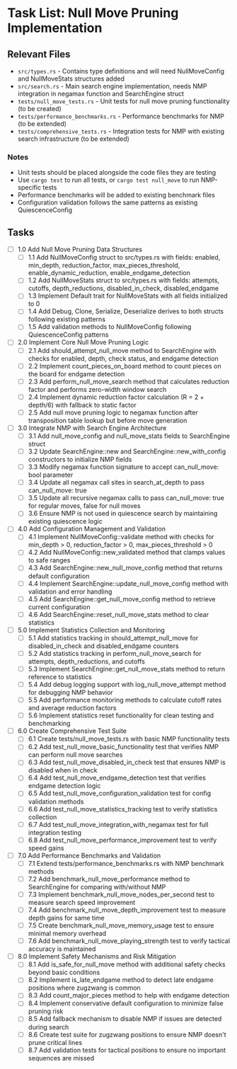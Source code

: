 # Task List: Null Move Pruning Implementation

## Relevant Files

- `src/types.rs` - Contains type definitions and will need NullMoveConfig and NullMoveStats structures added
- `src/search.rs` - Main search engine implementation, needs NMP integration in negamax function and SearchEngine struct
- `tests/null_move_tests.rs` - Unit tests for null move pruning functionality (to be created)
- `tests/performance_benchmarks.rs` - Performance benchmarks for NMP (to be extended)
- `tests/comprehensive_tests.rs` - Integration tests for NMP with existing search infrastructure (to be extended)

### Notes

- Unit tests should be placed alongside the code files they are testing
- Use `cargo test` to run all tests, or `cargo test null_move` to run NMP-specific tests
- Performance benchmarks will be added to existing benchmark files
- Configuration validation follows the same patterns as existing QuiescenceConfig

## Tasks

- [ ] 1.0 Add Null Move Pruning Data Structures
  - [ ] 1.1 Add NullMoveConfig struct to src/types.rs with fields: enabled, min_depth, reduction_factor, max_pieces_threshold, enable_dynamic_reduction, enable_endgame_detection
  - [ ] 1.2 Add NullMoveStats struct to src/types.rs with fields: attempts, cutoffs, depth_reductions, disabled_in_check, disabled_endgame
  - [ ] 1.3 Implement Default trait for NullMoveStats with all fields initialized to 0
  - [ ] 1.4 Add Debug, Clone, Serialize, Deserialize derives to both structs following existing patterns
  - [ ] 1.5 Add validation methods to NullMoveConfig following QuiescenceConfig patterns
- [ ] 2.0 Implement Core Null Move Pruning Logic
  - [ ] 2.1 Add should_attempt_null_move method to SearchEngine with checks for enabled, depth, check status, and endgame detection
  - [ ] 2.2 Implement count_pieces_on_board method to count pieces on the board for endgame detection
  - [ ] 2.3 Add perform_null_move_search method that calculates reduction factor and performs zero-width window search
  - [ ] 2.4 Implement dynamic reduction factor calculation (R = 2 + depth/6) with fallback to static factor
  - [ ] 2.5 Add null move pruning logic to negamax function after transposition table lookup but before move generation
- [ ] 3.0 Integrate NMP with Search Engine Architecture
  - [ ] 3.1 Add null_move_config and null_move_stats fields to SearchEngine struct
  - [ ] 3.2 Update SearchEngine::new and SearchEngine::new_with_config constructors to initialize NMP fields
  - [ ] 3.3 Modify negamax function signature to accept can_null_move: bool parameter
  - [ ] 3.4 Update all negamax call sites in search_at_depth to pass can_null_move: true
  - [ ] 3.5 Update all recursive negamax calls to pass can_null_move: true for regular moves, false for null moves
  - [ ] 3.6 Ensure NMP is not used in quiescence search by maintaining existing quiescence logic
- [ ] 4.0 Add Configuration Management and Validation
  - [ ] 4.1 Implement NullMoveConfig::validate method with checks for min_depth > 0, reduction_factor > 0, max_pieces_threshold > 0
  - [ ] 4.2 Add NullMoveConfig::new_validated method that clamps values to safe ranges
  - [ ] 4.3 Add SearchEngine::new_null_move_config method that returns default configuration
  - [ ] 4.4 Implement SearchEngine::update_null_move_config method with validation and error handling
  - [ ] 4.5 Add SearchEngine::get_null_move_config method to retrieve current configuration
  - [ ] 4.6 Add SearchEngine::reset_null_move_stats method to clear statistics
- [ ] 5.0 Implement Statistics Collection and Monitoring
  - [ ] 5.1 Add statistics tracking in should_attempt_null_move for disabled_in_check and disabled_endgame counters
  - [ ] 5.2 Add statistics tracking in perform_null_move_search for attempts, depth_reductions, and cutoffs
  - [ ] 5.3 Implement SearchEngine::get_null_move_stats method to return reference to statistics
  - [ ] 5.4 Add debug logging support with log_null_move_attempt method for debugging NMP behavior
  - [ ] 5.5 Add performance monitoring methods to calculate cutoff rates and average reduction factors
  - [ ] 5.6 Implement statistics reset functionality for clean testing and benchmarking
- [ ] 6.0 Create Comprehensive Test Suite
  - [ ] 6.1 Create tests/null_move_tests.rs with basic NMP functionality tests
  - [ ] 6.2 Add test_null_move_basic_functionality test that verifies NMP can perform null move searches
  - [ ] 6.3 Add test_null_move_disabled_in_check test that ensures NMP is disabled when in check
  - [ ] 6.4 Add test_null_move_endgame_detection test that verifies endgame detection logic
  - [ ] 6.5 Add test_null_move_configuration_validation test for config validation methods
  - [ ] 6.6 Add test_null_move_statistics_tracking test to verify statistics collection
  - [ ] 6.7 Add test_null_move_integration_with_negamax test for full integration testing
  - [ ] 6.8 Add test_null_move_performance_improvement test to verify speed gains
- [ ] 7.0 Add Performance Benchmarks and Validation
  - [ ] 7.1 Extend tests/performance_benchmarks.rs with NMP benchmark methods
  - [ ] 7.2 Add benchmark_null_move_performance method to SearchEngine for comparing with/without NMP
  - [ ] 7.3 Implement benchmark_null_move_nodes_per_second test to measure search speed improvement
  - [ ] 7.4 Add benchmark_null_move_depth_improvement test to measure depth gains for same time
  - [ ] 7.5 Create benchmark_null_move_memory_usage test to ensure minimal memory overhead
  - [ ] 7.6 Add benchmark_null_move_playing_strength test to verify tactical accuracy is maintained
- [ ] 8.0 Implement Safety Mechanisms and Risk Mitigation
  - [ ] 8.1 Add is_safe_for_null_move method with additional safety checks beyond basic conditions
  - [ ] 8.2 Implement is_late_endgame method to detect late endgame positions where zugzwang is common
  - [ ] 8.3 Add count_major_pieces method to help with endgame detection
  - [ ] 8.4 Implement conservative default configuration to minimize false pruning risk
  - [ ] 8.5 Add fallback mechanism to disable NMP if issues are detected during search
  - [ ] 8.6 Create test suite for zugzwang positions to ensure NMP doesn't prune critical lines
  - [ ] 8.7 Add validation tests for tactical positions to ensure no important sequences are missed
